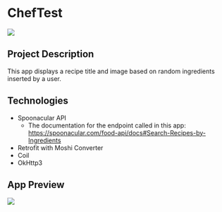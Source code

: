 # ChefTest
![](https://img.shields.io/badge/Android-3DDC84?style=for-the-badge&logo=android&logoColor=white)

## Project Description
This app displays a recipe title and image based on random ingredients inserted by a user. 


## Technologies
* Spoonacular API 
  * The documentation for the endpoint called in this app: https://spoonacular.com/food-api/docs#Search-Recipes-by-Ingredients
* Retrofit with Moshi Converter 
* Coil
* OkHttp3


## App Preview
![](https://media.giphy.com/media/m6MyiRAY1nE8fTufp2/giphy.gif)
